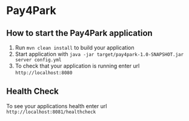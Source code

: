 # Pay4Park

How to start the Pay4Park application
---

1. Run `mvn clean install` to build your application
1. Start application with `java -jar target/pay4park-1.0-SNAPSHOT.jar server config.yml`
1. To check that your application is running enter url `http://localhost:8080`

Health Check
---

To see your applications health enter url `http://localhost:8081/healthcheck`
